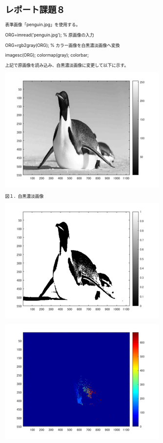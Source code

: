 # レポート課題８

表準画像「penguin.jpg」を使用する。

ORG=imread('penguin.jpg'); % 原画像の入力

ORG=rgb2gray(ORG); % カラー画像を白黒濃淡画像へ変換

imagesc(ORG); colormap(gray); colorbar;

上記で原画像を読み込み、白黒濃淡画像に変更して以下に示す。

![原画像](https://github.com/broccoly009/kadai/blob/master/image/kadai8-1.png)

図１．白黒濃淡画像

![原画像](https://github.com/broccoly009/kadai/blob/master/image/kadai8-2.png)


![原画像](https://github.com/broccoly009/kadai/blob/master/image/kadai8-3.png)



